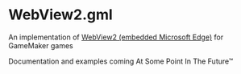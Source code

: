 # WebView2.gml

An implementation of [WebView2 (embedded Microsoft Edge)](https://developer.microsoft.com/en-us/microsoft-edge/webview2) for GameMaker games

Documentation and examples coming At Some Point In The Future™